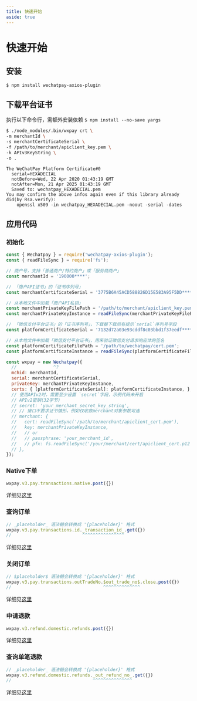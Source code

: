 ```yaml
---
title: 快速开始
aside: true
---
```


# 快速开始

## 安装

`$ npm install wechatpay-axios-plugin`

## 下载平台证书

执行以下命令行，需额外安装依赖 `$ npm install --no-save yargs`

```bash
$ ./node_modules/.bin/wxpay crt \
-m merchantId \
-s merchantCertificateSerial \
-f /path/to/merchant/apiclient_key.pem \
-k APIv3KeyString \
-o .
```

```
The WeChatPay Platform Certificate#0
  serial=HEXADECIAL
  notBefore=Wed, 22 Apr 2020 01:43:19 GMT
  notAfter=Mon, 21 Apr 2025 01:43:19 GMT
  Saved to: wechatpay_HEXADECIAL.pem
You may confirm the above infos again even if this library already did(by Rsa.verify):
    openssl x509 -in wechatpay_HEXADECIAL.pem -noout -serial -dates
```

## 应用代码

### 初始化

```js twoslash
const { Wechatpay } = require('wechatpay-axios-plugin');
const { readFileSync } = require('fs');

// 商户号，支持「普通商户/特约商户」或「服务商商户」
const merchantId = '190000****';

// 「商户API证书」的「证书序列号」
const merchantCertificateSerial = '3775B6A45ACD588826D15E583A95F5DD********';

// 从本地文件中加载「商户API私钥」
const merchantPrivateKeyFilePath = '/path/to/merchant/apiclient_key.pem';
const merchantPrivateKeyInstance = readFileSync(merchantPrivateKeyFilePath);

// 「微信支付平台证书」的「证书序列号」，下载器下载后有提示`serial`序列号字段
const platformCertificateSerial = '7132d72a03e93cddf8c03bbd1f37eedf********';

// 从本地文件中加载「微信支付平台证书」，用来验证微信支付请求响应体的签名
const platformCertificateFilePath = '/path/to/wechatpay/cert.pem';
const platformCertificateInstance = readFileSync(platformCertificateFilePath);

const wxpay = new Wechatpay({
  //              ^?
  mchid: merchantId,
  serial: merchantCertificateSerial,
  privateKey: merchantPrivateKeyInstance,
  certs: { [platformCertificateSerial]: platformCertificateInstance, },
  // 使用APIv2时，需要至少设置 `secret`字段，示例代码未开启
  // APIv2密钥(32字节)
  // secret: 'your_merchant_secret_key_string',
  // // 接口不要求证书情形，例如仅收款merchant对象参数可选
  // merchant: {
  //   cert: readFileSync('/path/to/merchant/apiclient_cert.pem'),
  //   key: merchantPrivateKeyInstance,
  //   // or
  //   // passphrase: 'your_merchant_id',
  //   // pfx: fs.readFileSync('/your/merchant/cert/apiclient_cert.p12'),
  // },
});
```

### Native下单

```js
wxpay.v3.pay.transactions.native.post({})
```

详细见[这里](/openapi/v3/pay/transactions/native)

### 查询订单

```js twoslash
// _placeholder_ 语法糖会转换成 '{placeholder}' 格式
wxpay.v3.pay.transactions.id._transaction_id_.get({})
//                           ^^^^^^^^^^^^^^^^
```

详细见[这里](/openapi/v3/pay/transactions/id/{transaction_id})

### 关闭订单

```js twoslash
// $placeholder$ 语法糖会转换成 '{placeholder}' 格式
wxpay.v3.pay.transactions.outTradeNo.$out_trade_no$.close.post({})
//                                   ^^^^^^^^^^^^^^
```

详细见[这里](/openapi/v3/pay/transactions/out-trade-no/{out_trade_no}/close)

### 申请退款

```js
wxpay.v3.refund.domestic.refunds.post({})
```

详细见[这里](/openapi/v3/refund/domestic/refunds)

### 查询单笔退款

```js twoslash
// _placeholder_ 语法糖会转换成 '{placeholder}' 格式
wxpay.v3.refund.domestic.refunds._out_refund_no_.get({})
//                               ^^^^^^^^^^^^^^^
```

详细见[这里](/openapi/v3/refund/domestic/refunds/{out_refund_no})
